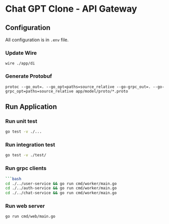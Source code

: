 # Chat GPT Clone - API Gateway

## Configuration

All configuration is in `.env` file.

### Update Wire
```shell
wire ./app/di
```

### Generate Protobuf
```shell
protoc --go_out=. --go_opt=paths=source_relative --go-grpc_out=. --go-grpc_opt=paths=source_relative app/model/proto/*.proto
```

## Run Application

### Run unit test

```bash
go test -v ./...
```

### Run integration test

```bash
go test -v ./test/
```

### Run grpc clients
```bash
```bash
cd ./../user-service && go run cmd/worker/main.go
cd ./../auth-service && go run cmd/worker/main.go
cd ./../chat-service && go run cmd/worker/main.go
```

### Run web server

```bash
go run cmd/web/main.go
```